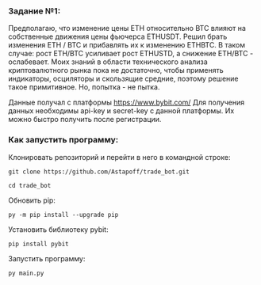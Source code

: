 ### Задание №1:

Предполагаю, что изменение цены ETH относительно BTC влияют на собственные движения цены фьючерса ETHUSDT.
Решил брать изменения ETH / BTC и прибавлять их к изменению ETHBTC.
В таком случае: рост ETH/BTC усиливает рост ETHUSTD, а снижение ETH/BTC - ослабевает.
Моих знаний в области технического анализа криптовалютного рынка пока не достаточно, чтобы применять индикаторы, осциляторы и скользящие средние, поэтому решение такое примитивное.
Но, попытка - не пытка.

Данные получал с платформы https://www.bybit.com/
Для получения данных необходимы api-key и secret-key с данной платформы. Их можно быстро получить после регистрации.

### Как запустить программу:

Клонировать репозиторий и перейти в него в командной строке:

```
git clone https://github.com/Astapoff/trade_bot.git
```

```
cd trade_bot
```

Обновить pip:

```
py -m pip install --upgrade pip
```

Установить библиотеку pybit:

```
pip install pybit
```

Запустить программу:

```
py main.py
```
